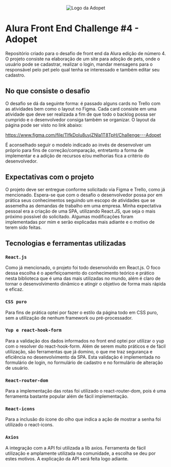 <p align="center">
<img src="https://user-images.githubusercontent.com/78604613/180907738-a36a7739-e0aa-4522-9650-38db7d349950.svg" alt="Logo da Adopet" />
</p>

# Alura Front End Challenge #4 - Adopet

Repositório criado para o desafio de front end da Alura edição de número 4. O projeto consiste na elaboração de um site para adoção de pets, onde o usuário pode se cadastrar, realizar o login, mandar mensagens para o responsável pelo pet pelo qual tenha se interessado e também editar seu cadastro.


## No que consiste o desafio

O desafio se dá da seguinte forma: é passado alguns cards no Trello com as atividades bem como o layout no Figma. Cada card consiste em uma atividade que deve ser realizada a fim de que todo o backlog possa ser cumprido e o desenvolvedor consiga também se organizar. O layout da página pode ser visto no link abaixo:

https://www.figma.com/file/TlfkDoIu8uyjZNla1T8TpH/Challenge---Adopet

É aconselhado seguir o modelo indicado ao invés de desenvolver um próprio para fins de correção/comparação, entretanto a forma de implementar e a adição de recursos e/ou melhorias fica a critério do desenvolvedor.


## Expectativas com o projeto

O projeto deve ser entregue conforme solicitado via Figma e Trello, como já mencionado. Espera-se que com o desafio o desenvolvedor possa por em prática seus conhecimentos seguindo um escopo de atividades que se assemelha as demandas de trabalho em uma empresa. Minha expectativa pessoal era a criação de uma SPA, utilizando React.JS, que seja o mais próximo possível do solicitado. Algumas modificações foram implementadas por mim e serão explicadas mais adiante e o motivo de terem sido feitas.


## Tecnologias e ferramentas utilizadas
### `React.js`
Como já mencionado, o projeto foi todo desenvolvido em React.js. O foco dessa escolha é o aperfeiçoamento do conhecimento teórico e prático nesta biblioteca que é uma das mais utilizadas no mundo, além é claro de tornar o desenvolvimento dinâmico e atingir o objetivo de forma mais rápida e eficaz.

### `CSS puro`
Para fins de prática optei por fazer o estilo da página todo em CSS puro, sem a utilização de nenhum framework ou pré-processador.

### `Yup e react-hook-form`
Para a validação dos dados informados no front end optei por utilizar o yup com o resolver do react-hook-form. Além de serem muito práticos e de fácil utilização, são ferramentas que já domino, o que me traz segurança e eficiência no desenvolvimento da SPA. Esta validação é implementada no formulário de login, no formulário de cadastro e no formulário de alteração de usuário.

### `React-router-dom`
Para a implementação das rotas foi utilizado o react-router-dom, pois é uma ferramenta bastante popular além de fácil implementação.

### `React-icons`
Para a inclusão do ícone do olho que indica a ação de mostrar a senha foi utilizado o react-icons.

### `Axios`
A integração com a API foi utilizada a lib axios. Ferramenta de fácil utilização e amplamente utilizada na comunidade, a escolha se deu por estes motivos. A explicação da API será feita logo adiante.
